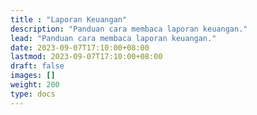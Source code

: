 ```yaml
---
title : "Laporan Keuangan"
description: "Panduan cara membaca laporan keuangan."
lead: "Panduan cara membaca laporan keuangan."
date: 2023-09-07T17:10:00+08:00
lastmod: 2023-09-07T17:10:00+08:00
draft: false
images: []
weight: 200
type: docs
---
```

